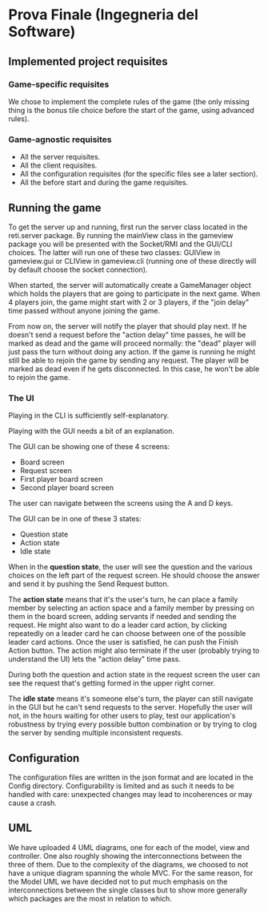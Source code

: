 # Prova Finale (Ingegneria del Software)

## Implemented project requisites

### Game-specific requisites

We chose to implement the complete rules of the game (the only missing
thing is the bonus tile choice before the start of the game, using
advanced rules).

### Game-agnostic requisites

* All the server requisites.
* All the client requisites.
* All the configuration requisites (for the specific files see a later section).
* All the before start and during the game requisites.

## Running the game

To get the server up and running, first run the server class located
in the reti.server package.  By running the mainView class in the
gameview package you will be presented with the Socket/RMI and the
GUI/CLI choices.  The latter will run one of these two classes:
GUIView in gameview.gui or CLIView in gameview.cli (running one of
these directly will by default choose the socket connection).

When started, the server will automatically create a GameManager
object which holds the players that are going to participate in the
next game. When 4 players join, the game might start with 2 or 3
players, if the "join delay" time passed without anyone joining the game.

From now on, the server will notify the player that should play
next. If he doesn't send a request before the "action delay" time passes,
he will be marked as dead and the game will proceed normally: the
"dead" player will just pass the turn without doing any action.
If the game is running he might still be able to rejoin the game by
sending any request.
The player will be marked as dead even if he gets disconnected. In
this case, he won't be able to rejoin the game.

### The UI

Playing in the CLI is sufficiently self-explanatory.

Playing with the GUI needs a bit of an explanation.

The GUI can be showing one of these 4 screens:

* Board screen
* Request screen
* First player board screen
* Second player board screen

The user can navigate between the screens using the A and D keys.

The GUI can be in one of these 3 states:

* Question state
* Action state
* Idle state

When in the **question state**, the user will see the question and the
various choices on the left part of the request screen. He should
choose the answer and send it by pushing the Send Request button.

The **action state** means that it's the user's turn, he can place a
family member by selecting an action space and a family member by
pressing on them in the board screen, adding servants if needed and
sending the request. He might also want to do a leader card action, by
clicking repeatedly on a leader card he can choose between one of the
possible leader card actions.  Once the user is satisfied, he can push
the Finish Action button.  The action might also terminate if the user
(probably trying to understand the UI) lets the "action delay" time
pass.

During both the question and action state in the request screen the
user can see the request that's getting formed in the upper right
corner.

The **idle state** means it's someone else's turn, the player can
still navigate in the GUI but he can't send requests to the server.
Hopefully the user will not, in the hours waiting for other users to
play, test our application's robustness by trying every possible
button combination or by trying to clog the server by sending
multiple inconsistent requests.


## Configuration

The configuration files are written in the json format and are located
in the Config directory.
Configurability is limited and as such it needs to be handled with
care: unexpected changes may lead to incoherences or may cause a
crash.

## UML

We have uploaded 4 UML diagrams, one for each of the model, view and
controller. One also roughly showing the interconnections between the
three of them. Due to the complexity of the diagrams, we choosed to
not have a unique diagram spanning the whole MVC. For the same reason,
for the Model UML we have decided not to put much emphasis on the
interconnections between the single classes but to show more generally
which packages are the most in relation to which.
